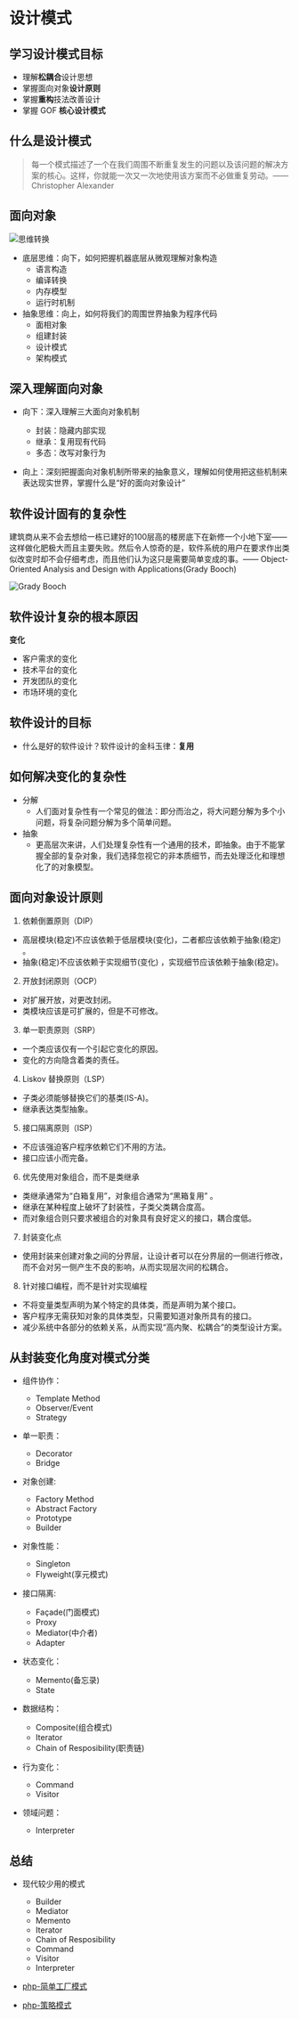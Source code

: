 # 设计模式

## 学习设计模式目标

- 理解**松耦合**设计思想
- 掌握面向对象**设计原则**
- 掌握**重构**技法改善设计
- 掌握 GOF **核心设计模式**

## 什么是设计模式

> 每一个模式描述了一个在我们周围不断重复发生的问题以及该问题的解决方案的核心。这样，你就能一次又一次地使用该方案而不必做重复劳动。—— Christopher Alexander

## 面向对象

![思维转换](./images/01.jpg)

- 底层思维：向下，如何把握机器底层从微观理解对象构造
  - 语言构造
  - 编译转换
  - 内存模型
  - 运行时机制
- 抽象思维：向上，如何将我们的周围世界抽象为程序代码
  - 面相对象
  - 组建封装
  - 设计模式
  - 架构模式

## 深入理解面向对象

- 向下：深入理解三大面向对象机制
  - 封装：隐藏内部实现
  - 继承：复用现有代码
  - 多态：改写对象行为

- 向上：深刻把握面向对象机制所带来的抽象意义，理解如何使用把这些机制来表达现实世界，掌握什么是“好的面向对象设计”

## 软件设计固有的复杂性

建筑商从来不会去想给一栋已建好的100层高的楼房底下在新修一个小地下室——这样做化肥极大而且主要失败。然后令人惊奇的是，软件系统的用户在要求作出类似改变时却不会仔细考虑，而且他们认为这只是需要简单变成的事。—— Object-Oriented Analysis and Design with Applications(Grady Booch)

![Grady Booch](./images/GradyBooch.jpg)

## 软件设计复杂的根本原因

**变化**

- 客户需求的变化
- 技术平台的变化
- 开发团队的变化
- 市场环境的变化

## 软件设计的目标

- 什么是好的软件设计？软件设计的金科玉律：**复用**

## 如何解决变化的复杂性

- 分解
  - 人们面对复杂性有一个常见的做法：即分而治之，将大问题分解为多个小问题，将复杂问题分解为多个简单问题。
- 抽象
  - 更高层次来讲，人们处理复杂性有一个通用的技术，即抽象。由于不能掌握全部的复杂对象，我们选择忽视它的非本质细节，而去处理泛化和理想化了的对象模型。

## 面向对象设计原则

1. 依赖倒置原则（DIP）
  + 高层模块(稳定)不应该依赖于低层模块(变化)，二者都应该依赖于抽象(稳定) 。
  + 抽象(稳定)不应该依赖于实现细节(变化) ，实现细节应该依赖于抽象(稳定)。

2. 开放封闭原则（OCP）
  + 对扩展开放，对更改封闭。
  + 类模块应该是可扩展的，但是不可修改。

3. 单一职责原则（SRP）
  + 一个类应该仅有一个引起它变化的原因。
  + 变化的方向隐含着类的责任。

4. Liskov 替换原则（LSP）
  + 子类必须能够替换它们的基类(IS-A)。
  + 继承表达类型抽象。

5. 接口隔离原则（ISP）
  + 不应该强迫客户程序依赖它们不用的方法。
  + 接口应该小而完备。

6. 优先使用对象组合，而不是类继承
  + 类继承通常为“白箱复用”，对象组合通常为“黑箱复用” 。
  + 继承在某种程度上破坏了封装性，子类父类耦合度高。
  + 而对象组合则只要求被组合的对象具有良好定义的接口，耦合度低。

7. 封装变化点
  + 使用封装来创建对象之间的分界层，让设计者可以在分界层的一侧进行修改，而不会对另一侧产生不良的影响，从而实现层次间的松耦合。

8. 针对接口编程，而不是针对实现编程
  + 不将变量类型声明为某个特定的具体类，而是声明为某个接口。
  + 客户程序无需获知对象的具体类型，只需要知道对象所具有的接口。
  + 减少系统中各部分的依赖关系，从而实现“高内聚、松耦合”的类型设计方案。

## 从封装变化角度对模式分类

- 组件协作：
  - Template Method
  - Observer/Event
  - Strategy

- 单一职责：
  - Decorator
  - Bridge

- 对象创建:
  - Factory Method
  - Abstract Factory
  - Prototype
  - Builder

- 对象性能：
  - Singleton
  - Flyweight(享元模式)

- 接口隔离:
  - Façade(门面模式)
  - Proxy
  - Mediator(中介者)
  - Adapter

- 状态变化：
  - Memento(备忘录)
  - State

- 数据结构：
  - Composite(组合模式)
  - Iterator
  - Chain of Resposibility(职责链)

- 行为变化：
  - Command
  - Visitor

- 领域问题：
  - Interpreter

## 总结

- 现代较少用的模式
  - Builder
  - Mediator
  - Memento
  - Iterator
  - Chain of Resposibility
  - Command
  - Visitor
  - Interpreter

- [php-简单工厂模式](./php/simple-factory)
- [php-策略模式](./php/strategy)